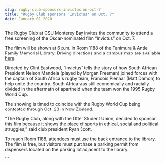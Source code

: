 ```yaml
---
slug: rugby-club-sponsors-invictus-on-oct-7
title: "Rugby Club sponsors 'Invictus' on Oct. 7"
date: January 01 2020
---
```


 
<p>
  The Rugby Club at CSU Monterey Bay invites the community to attend a free
  screening of the Oscar-nominated film “Invictus” on Oct. 7.
</p>
<p>
  The film will be shown at 6 p.m. in Room 1188 of the Tanimura &amp; Antle
  Family Memorial Library. Driving directions and a campus map are available
  <a href="https://csumb.edu/map">here</a>.
</p>
<p>
  Directed by Clint Eastwood, “Invictus” tells the story of how South African
  President Nelson Mandela (played by Morgan Freeman) joined forces with the
  captain of South Africa's rugby team, Francois Plenaar (Matt Damon) to help
  unite the country. South Africa was still economically and racially divided in
  the aftermath of apartheid when the team won the 1995 Rugby World Cup.
</p>
<p>
  The showing is timed to coincide with the Rugby World Cup being contested
  through Oct. 23 in New Zealand.
</p>
<p>
  “The Rugby Club, along with the Otter Student Union, decided to sponsor this
  film because it shows the place of sports in ethical, social and political
  struggles,” said club president Ryan Scott.
</p>
<p>
  To reach Room 1188, attendees must use the back entrance to the library. The
  film is free, but visitors must purchase a parking permit from dispensers
  located on the parking lot adjacent to the library.
</p>
<p></p>
```
